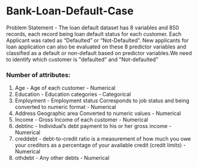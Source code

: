 # Bank-Loan-Default-Case

Problem Statement -
The loan default dataset has 8 variables and 850 records, each record being loan
default status for each customer. Each Applicant was rated as “Defaulted” or
“Not-Defaulted”. New applicants for loan application can also be evaluated on
these 8 predictor variables and classified as a default or non-default based on
predictor variables.We need to identify which customer is "defaulted" and "Not-defaulted"


### Number of attributes:

1. Age -  Age of each customer -  Numerical
2. Education -  Education categories - Categorical
3. Employment -  Employment status Corresponds to job status 
  and being converted to numeric format  - Numerical
4. Address Geographic area Converted to numeric values - Numerical
5. Income -  Gross Income of each customer - Numerical
6. debtinc - Individual’s debt payment to his or her gross income - Numerical
7. creddebt - debt-to-credit ratio is a measurement of how much you owe your creditors as a percentage of your available credit (credit limits) - Numerical
8. othdebt - Any other debts - Numerical
